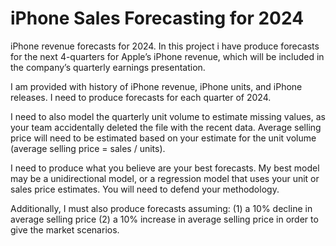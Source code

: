 # iPhone Sales Forecasting for 2024
iPhone revenue forecasts for 2024. In this project i have produce forecasts for the next 4-quarters for Apple’s iPhone revenue, which will be included in the company’s quarterly earnings presentation. 

I am provided with history of iPhone revenue, iPhone units, and iPhone releases. I need to produce forecasts for each quarter of 2024. 

I need to also model the quarterly unit volume to estimate missing values, as your team accidentally deleted the file with the recent data. Average selling price will need to be estimated based on your estimate for the unit volume (average selling price = sales / units).

I need to produce what you believe are your best forecasts. My best model may be a unidirectional model, or a regression model that uses your unit or sales price estimates. You will need to defend your methodology.

Additionally, I must also produce forecasts assuming: 
(1) a 10% decline in average selling price
(2) a 10% increase in average selling price in order to give the market scenarios.

